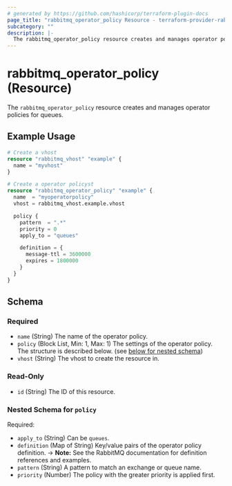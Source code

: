 ```yaml
---
# generated by https://github.com/hashicorp/terraform-plugin-docs
page_title: "rabbitmq_operator_policy Resource - terraform-provider-rabbitmq"
subcategory: ""
description: |-
  The rabbitmq_operator_policy resource creates and manages operator policies for queues.
---
```


# rabbitmq_operator_policy (Resource)

The `rabbitmq_operator_policy` resource creates and manages operator policies for queues.

## Example Usage

```terraform
# Create a vhost
resource "rabbitmq_vhost" "example" {
  name = "myvhost"
}

# Create a operator policyst
resource "rabbitmq_operator_policy" "example" {
  name  = "myoperatorpolicy"
  vhost = rabbitmq_vhost.example.vhost

  policy {
    pattern  = ".*"
    priority = 0
    apply_to = "queues"

    definition = {
      message-ttl = 3600000
      expires = 1800000
    }
  }
}
```

<!-- schema generated by tfplugindocs -->
## Schema

### Required

- `name` (String) The name of the operator policy.
- `policy` (Block List, Min: 1, Max: 1) The settings of the operator policy. The structure is described below. (see [below for nested schema](#nestedblock--policy))
- `vhost` (String) The vhost to create the resource in.

### Read-Only

- `id` (String) The ID of this resource.

<a id="nestedblock--policy"></a>
### Nested Schema for `policy`

Required:

- `apply_to` (String) Can be `queues`.
- `definition` (Map of String) Key/value pairs of the operator policy definition.
-> **Note:** See the RabbitMQ documentation for definition references and examples.
- `pattern` (String) A pattern to match an exchange or queue name.
- `priority` (Number) The policy with the greater priority is applied first.
